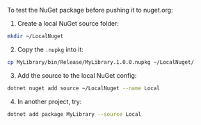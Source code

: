 
To test the NuGet package before pushing it to nuget.org:

1. Create a local NuGet source folder:
   
```bash
mkdir ~/LocalNuget
```

2. Copy the `.nupkg` into it:
   
```bash
cp MyLibrary/bin/Release/MyLibrary.1.0.0.nupkg ~/LocalNuget/
```

3. Add the source to the local NuGet config:
   
```bash
dotnet nuget add source ~/LocalNuget --name Local
```

4. In another project, try:
   
```bash
dotnet add package MyLibrary --source Local
```
